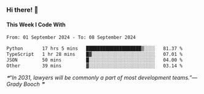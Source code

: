 ### Hi there! 👋

#### This Week I Code With
<!--START_SECTION:waka-->

```txt
From: 01 September 2024 - To: 08 September 2024

Python       17 hrs 5 mins   ████████████████████▒░░░░   81.37 %
TypeScript   1 hr 28 mins    █▓░░░░░░░░░░░░░░░░░░░░░░░   07.01 %
JSON         50 mins         █░░░░░░░░░░░░░░░░░░░░░░░░   04.00 %
Other        39 mins         ▓░░░░░░░░░░░░░░░░░░░░░░░░   03.14 %
```

<!--END_SECTION:waka-->

<!--STARTS_HERE_QUOTE_README-->
<i>❝“In 2031, lawyers will be commonly a part of most development teams.”— Grady Booch   ❞</i>
<!--ENDS_HERE_QUOTE_README-->
